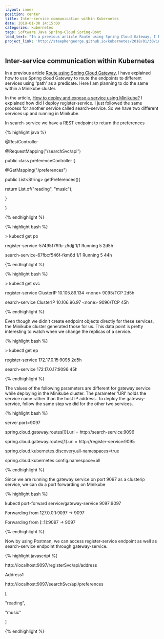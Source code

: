 ```yaml
---
layout: inner
position: center
title: Inter-service communication within Kubernetes
date: 2018-01-30 14:15:00
categories: kubernetes
tags: Software Java Spring-Cloud Spring-Boot
lead_text: "In a previous article Route using Spring Cloud Gateway, I have explained how to use Spring cloud Gateway to route the endpoints to different services using 'path' as a predicate. Here I am planning to do the same within a Minikube cluster."
project_link: 'http://steephengeorge.github.io/kubernetes/2018/01/30/inter-service-k8s-communication.html'
---
```


## Inter-service communication within Kubernetes

In a previous article [Route using Spring Cloud Gateway](https://soulmeadows.com/kubernetes/2018/01/22/route-using-gateway.html), I have explained how to use Spring cloud Gateway to route the endpoints to different services using 'path' as a predicate. Here I am planning to do the same within a Minikube cluster.

In the article, [How to deploy and expose a service using Minikube?](https://soulmeadows.com/kubernetes/2018/01/11/deploy-expose-k8s-service.html) I explained how did I deploy register-service. I just followed the same process for another service called search-service. So we have two different services up and running in Minikube.

In search-service we have a REST endpoint to return the preferences

{% highlight java %}

@RestController

@RequestMapping("/searchSvc/api")

public class preferenceController {

@GetMapping("/preferences")

public List\<String\> getPreferences(){

return List.of("reading", "music");

}

}

{% endhighlight %}

{% highlight bash %}

\> kubectl get po

register-service-57495f79fb-z5djj 1/1 Running 5 2d5h

search-service-67fbcf546f-fkm6d 1/1 Running 5 44h

{% endhighlight %}

{% highlight bash %}

\> kubectl get svc

register-service ClusterIP 10.105.89.134 \<none\> 9095/TCP 2d5h

search-service ClusterIP 10.106.96.97 \<none\> 9096/TCP 45h

{% endhighlight %}

Even though we didn't create endpoint objects directly for these services, the Minikube cluster generated those for us. This data point is pretty interesting to watch when we change the replicas of a service.

{% highlight bash %}

\> kubectl get ep

register-service 172.17.0.15:9095 2d5h

search-service 172.17.0.17:9096 45h

{% endhighlight %}

The values of the following parameters are different for gateway service while deploying in the Minikube cluster. The parameter 'URI' holds the service name rather than the host IP address. To deploy the gateway-service, follow the same step we did for the other two services.

{% highlight bash %}

server.port=9097

spring.cloud.gateway.routes[0].uri = http://search-service:9096

spring.cloud.gateway.routes[1].uri = http://register-service:9095

spring.cloud.kubernetes.discovery.all-namespaces=true

spring.cloud.kubernetes.config.namespace=all

{% endhighlight %}

Since we are running the gateway service on port 9097 as a clusterip service, we can do a port forwarding on Minikube

{% highlight bash %}

kubectl port-forward service/gateway-service 9097:9097

Forwarding from 127.0.0.1:9097 -\> 9097

Forwarding from [::1]:9097 -\> 9097

{% endhighlight %}

Now by using Postman, we can access register-service endpoint as well as search-service endpoint through gateway-service.

{% highlight javascript %}

http://localhost:9097/registerSvc/api/address

Address1

http://localhost:9097/searchSvc/api/preferences

[

"reading",

"music"

]

{% endhighlight %}
